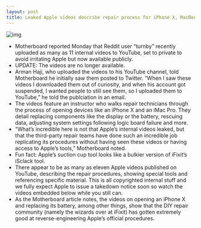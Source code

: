 ```yaml
---
layout: post
title: Leaked Apple videos describe repair process for iPhone X, MacBook Pro, iMac Pro & more
---
```

![img](http://media.idownloadblog.com/wp-content/uploads/2018/07/Apple-iPhone-X-repair-process.jpg)
* Motherboard reported Monday that Reddit user “turnby” recently uploaded as many as 11 internal videos to YouTube, set to private to avoid irritating Apple but now available publicly.
* UPDATE: The videos are no longer available.
* Arman Haji, who uploaded the videos to his YouTube channel, told Motherboard he initially saw them posted to Twitter. “When I saw these videos I downloaded them out of curiosity, and when his account got suspended, I wanted people to still see them, so I uploaded them to YouTube,” he told the publciation in an email.
* The videos feature an instructor who walks repair technicians through the process of opening devices like an iPhone X and an iMac Pro. They detail replacing components like the display or the battery, rescuing data, adjusting system settings following logic board failure and more.
* “What’s incredible here is not that Apple’s internal videos leaked, but that the third-party repair teams have done such an incredible job replicating its procedures without having seen these videos or having access to Apple’s tools,” Motherboard noted.
* Fun fact: Apple’s suction cup tool looks like a bulkier version of iFixit’s iSclack tool.
* There appear to be as many as eleven Apple videos published on YouTube, describing the repair procedures, showing special tools and referencing specific material. This is all copyrighted internal stuff and we fully expect Apple to issue a takedown notice soon so watch the videos embedded below while you still can.
* As the Motherboard article notes, the videos on opening an iPhone X and replacing its battery, among other things, show that the DIY repair community (namely the wizards over at iFixit) has gotten extremely good at reverse-engineering Apple’s official procedures.

